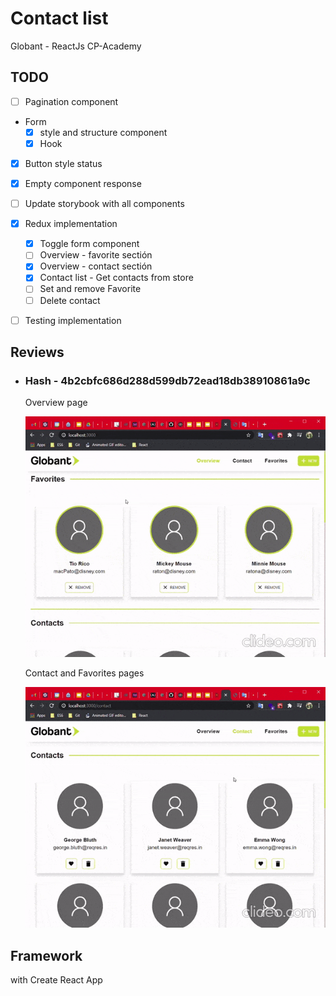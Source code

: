 # Contact list 
Globant - ReactJs CP-Academy


## TODO

- [ ] Pagination component
- Form
  - [x] style and structure component
  - [X] Hook
- [x] Button style status
- [x] Empty component response
- [ ] Update storybook with all components
- [x] Redux implementation
  - [x] Toggle form component
  - [ ] Overview - favorite sectión
  - [x] Overview - contact sectión
  - [x] Contact list - Get contacts from store
  - [ ] Set and remove Favorite
  - [ ] Delete contact
- [ ] Testing implementation


## Reviews

* ### Hash - 4b2cbfc686d288d599db72ead18db38910861a9c

  Overview page

  ![Contact and Favorites pages](public/assets/images/review/contact_list_b_4b2cbfc686d288d599db72ead18db38910861a9c.gif)

  Contact and Favorites pages

  ![Contact and Favorites pages](public/assets/images/review/contact_list_a_4b2cbfc686d288d599db72ead18db38910861a9c.gif)



## Framework
with Create React App